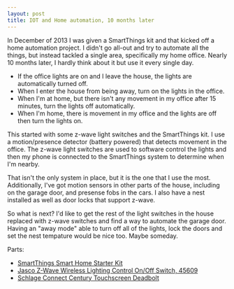 ```yaml
---
layout: post
title: IOT and Home automation, 10 months later
---
```


In December of 2013 I was given a SmartThings kit and that kicked off a home automation project. I didn't go all-out and try to automate all the things, but instead tackled a single area, specifically my home office. Nearly 10 months later, I hardly think about it but use it every single day.

* If the office lights are on and I leave the house, the lights are automatically turned off.
* When I enter the house from being away, turn on the lights in the office.
* When I'm at home, but there isn't any movement in my office after 15 minutes, turn the lights off automatically.
* When I'm home, there is movement in my office and the lights are off then turn the lights on.

This started with some z-wave light switches and the SmartThings kit. I use a motion/presence detector (battery powered) that detects movement in the office. The z-wave light switches are used to software control the lights and then my phone is connected to the SmartThings system to determine when I'm nearby.

That isn't the only system in place, but it is the one that I use the most. Additionally, I've got motion sensors in other parts of the house, including on the garage door, and presense fobs in the cars. I also have a nest installed as well as door locks that support z-wave.

So what is next? I'd like to get the rest of the light switches in the house replaced with z-wave switches and find a way to automate the garage door. Having an "away mode" able to turn off all of the lights, lock the doors and set the nest tempature would be nice too. Maybe someday.

Parts:

* [SmartThings Smart Home Starter Kit](http://www.amazon.com/gp/product/B00N97U7U4/ref=as_li_tl?ie=UTF8&camp=1789&creative=390957&creativeASIN=B00N97U7U4&linkCode=as2&tag=socklabs-20&linkId=BCPCXET7JSLWCJKY)
* [Jasco Z-Wave Wireless Lighting Control On/Off Switch, 45609](http://www.amazon.com/gp/product/B0035YRCR2/ref=as_li_tl?ie=UTF8&camp=1789&creative=390957&creativeASIN=B0035YRCR2&linkCode=as2&tag=socklabs-20&linkId=LAB66A4F4OQEMZIU)
* [Schlage Connect Century Touchscreen Deadbolt](http://www.amazon.com/gp/product/B00CNEE7PU/ref=as_li_tl?ie=UTF8&camp=1789&creative=390957&creativeASIN=B00CNEE7PU&linkCode=as2&tag=socklabs-20&linkId=HNO4VNXFZV36CH66)

